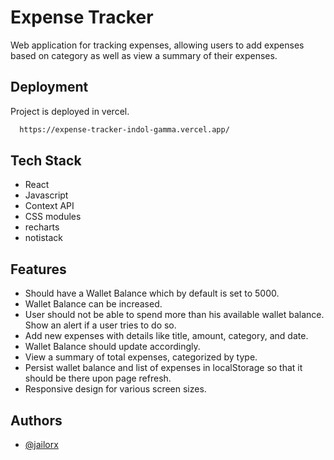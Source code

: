 # Expense Tracker

Web application for tracking expenses, allowing users to add expenses based on category as well as view a summary of their expenses.

## Deployment

Project is deployed in vercel.

```bash
  https://expense-tracker-indol-gamma.vercel.app/
```

## Tech Stack

- React
- Javascript
- Context API
- CSS modules
- recharts
- notistack

## Features

- Should have a Wallet Balance which by default is set to 5000.
- Wallet Balance can be increased.
- User should not be able to spend more than his available wallet balance. Show an alert if a user tries to do so.
- Add new expenses with details like title, amount, category, and date.
- Wallet Balance should update accordingly.
- View a summary of total expenses, categorized by type.
- Persist wallet balance and list of expenses in localStorage so that it should be there upon page refresh.
- Responsive design for various screen sizes.

## Authors

- [@jailorx](https://www.github.com/jailorx)
